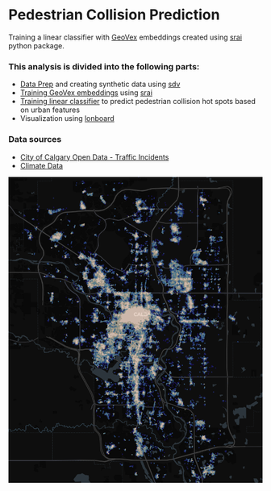 # Pedestrian Collision Prediction

Training a linear classifier with [GeoVex](https://openreview.net/forum?id=7bvWopYY1H) embeddings created using [srai](https://kraina-ai.github.io/srai/0.6.1/) python package.

###  This analysis is divided into the following parts:
- [Data Prep](Data-prep.ipynb) and creating synthetic data using [sdv](https://sdv.dev/SDV/)
- [Training GeoVex embeddings](Train-Geovex-Embeddings.ipynb) using [srai](https://github.com/kraina-ai/srai)
- [Training linear classifier](Train-Classifier.ipynb) to predict pedestrian collision hot spots based on urban features
- Visualization using [lonboard](https://developmentseed.org/lonboard/latest/)

###  Data sources
- [City of Calgary Open Data - Traffic Incidents](https://data.calgary.ca/Transportation-Transit/Traffic-Incidents/35ra-9556)
- [Climate Data](https://climatedata.ca/download/#station-download) 



![screenshot](collision-prediction-calgary.png)